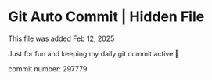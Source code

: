 # Git Auto Commit | Hidden File

This file was added Feb 12, 2025

Just for fun and keeping my daily git commit active 🤪

commit number: 297779
